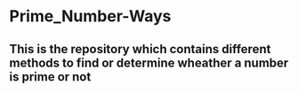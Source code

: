 # Prime_Number-Ways
## This is the repository which contains different methods to find or determine wheather a number is prime or not
